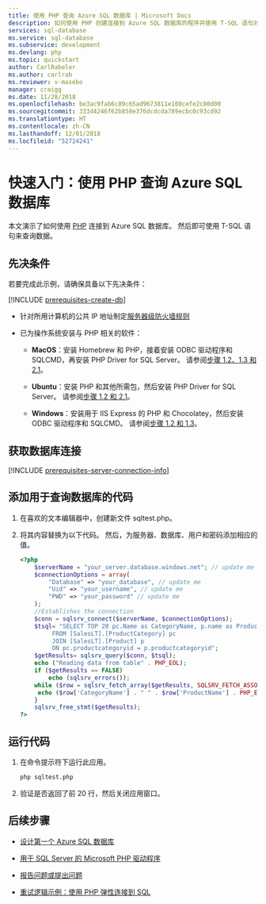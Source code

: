 ```yaml
---
title: 使用 PHP 查询 Azure SQL 数据库 | Microsoft Docs
description: 如何使用 PHP 创建连接到 Azure SQL 数据库的程序并使用 T-SQL 语句对其进行查询。
services: sql-database
ms.service: sql-database
ms.subservice: development
ms.devlang: php
ms.topic: quickstart
author: CarlRabeler
ms.author: carlrab
ms.reviewer: v-masebo
manager: craigg
ms.date: 11/28/2018
ms.openlocfilehash: be3ac9fab6c89c65ad9673811e108cefe2c80d00
ms.sourcegitcommit: 333d4246f62b858e376dcdcda789ecbc0c93cd92
ms.translationtype: HT
ms.contentlocale: zh-CN
ms.lasthandoff: 12/01/2018
ms.locfileid: "52724241"
---
```

# <a name="quickstart-use-php-to-query-an-azure-sql-database"></a>快速入门：使用 PHP 查询 Azure SQL 数据库

本文演示了如何使用 [PHP](http://php.net/manual/en/intro-whatis.php) 连接到 Azure SQL 数据库。 然后即可使用 T-SQL 语句来查询数据。

## <a name="prerequisites"></a>先决条件

若要完成此示例，请确保具备以下先决条件：

[!INCLUDE [prerequisites-create-db](../../includes/sql-database-connect-query-prerequisites-create-db-includes.md)]

- 针对所用计算机的公共 IP 地址制定[服务器级防火墙规则](sql-database-get-started-portal-firewall.md)

- 已为操作系统安装与 PHP 相关的软件：

    - **MacOS**：安装 Homebrew 和 PHP，接着安装 ODBC 驱动程序和 SQLCMD，再安装 PHP Driver for SQL Server。 请参阅[步骤 1.2、1.3 和 2.1](https://www.microsoft.com/sql-server/developer-get-started/php/mac/)。

    - **Ubuntu**：安装 PHP 和其他所需包，然后安装 PHP Driver for SQL Server。 请参阅[步骤 1.2 和 2.1](https://www.microsoft.com/sql-server/developer-get-started/php/ubuntu/)。

    - **Windows**：安装用于 IIS Express 的 PHP 和 Chocolatey，然后安装 ODBC 驱动程序和 SQLCMD。 请参阅[步骤 1.2 和 1.3](https://www.microsoft.com/sql-server/developer-get-started/php/windows/)。

## <a name="get-database-connection"></a>获取数据库连接

[!INCLUDE [prerequisites-server-connection-info](../../includes/sql-database-connect-query-prerequisites-server-connection-info-includes.md)]

## <a name="add-code-to-query-database"></a>添加用于查询数据库的代码

1. 在喜欢的文本编辑器中，创建新文件 sqltest.php。  

1. 将其内容替换为以下代码。 然后，为服务器、数据库、用户和密码添加相应的值。

   ```PHP
   <?php
       $serverName = "your_server.database.windows.net"; // update me
       $connectionOptions = array(
           "Database" => "your_database", // update me
           "Uid" => "your_username", // update me
           "PWD" => "your_password" // update me
       );
       //Establishes the connection
       $conn = sqlsrv_connect($serverName, $connectionOptions);
       $tsql= "SELECT TOP 20 pc.Name as CategoryName, p.name as ProductName
            FROM [SalesLT].[ProductCategory] pc
            JOIN [SalesLT].[Product] p
            ON pc.productcategoryid = p.productcategoryid";
       $getResults= sqlsrv_query($conn, $tsql);
       echo ("Reading data from table" . PHP_EOL);
       if ($getResults == FALSE)
           echo (sqlsrv_errors());
       while ($row = sqlsrv_fetch_array($getResults, SQLSRV_FETCH_ASSOC)) {
        echo ($row['CategoryName'] . " " . $row['ProductName'] . PHP_EOL);
       }
       sqlsrv_free_stmt($getResults);
   ?>
   ```

## <a name="run-the-code"></a>运行代码

1. 在命令提示符下运行此应用。

   ```bash
   php sqltest.php
   ```

1. 验证是否返回了前 20 行，然后关闭应用窗口。

## <a name="next-steps"></a>后续步骤

- [设计第一个 Azure SQL 数据库](sql-database-design-first-database.md)

- [用于 SQL Server 的 Microsoft PHP 驱动程序](https://github.com/Microsoft/msphpsql/)

- [报告问题或提出问题](https://github.com/Microsoft/msphpsql/issues)

- [重试逻辑示例：使用 PHP 弹性连接到 SQL](/sql/connect/php/step-4-connect-resiliently-to-sql-with-php)
